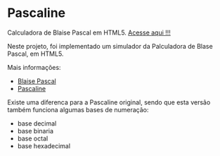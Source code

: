 # Pascaline

Calculadora de Blaise Pascal em HTML5. [Acesse aqui !!!](https://jonathan-m-borges.github.io/pascaline/)

Neste projeto, foi implementado um simulador da Palculadora de Blase Pascal, em HTML5.

Mais informações:
- [Blaise Pascal](https://pt.wikipedia.org/wiki/Blaise_Pascal)
- [Pascaline](https://en.wikipedia.org/wiki/Pascal%27s_calculator)

Existe uma diferenca para a Pascaline original, sendo que esta versão também funciona algumas bases de numeração:
- base decimal
- base binaria
- base octal
- base hexadecimal
